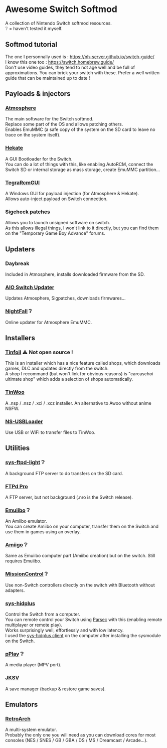 # Awesome Switch Softmod

A collection of Nintendo Switch softmod resources.  
❔ = haven't tested it myself.

## Softmod tutorial

The one I personnally used is : https://nh-server.github.io/switch-guide/  
I know this one too : https://switch.homebrew.guide/  
Don't use video guides, they tend to not age well and be full of approximations. You can brick your switch with these. Prefer a well written guide that can be maintained up to date !

## Payloads & injectors

### [Atmosphere](https://github.com/Atmosphere-NX/Atmosphere)

The main software for the Switch softmod.  
Replace some part of the OS and allows patching others.  
Enables EmuMMC (a safe copy of the system on the SD card to leave no trace on the system itself).

### [Hekate](https://github.com/CTCaer/hekate)

A GUI Bootloader for the Switch.  
You can do a lot of things with this, like enabling AutoRCM, connect the Switch SD or internal storage as mass storage, create EmuMMC partition...

### [TegraRcmGUI](https://github.com/eliboa/TegraRcmGUI)

A Windows GUI for payload injection (for Atmosphere & Hekate).  
Allows auto-inject payload on Switch connection.

### Sigcheck patches

Allows you to launch unsigned software on switch.  
As this allows illegal things, I won't link to it directly, but you can find them on the "Temporary Game Boy Advance" forums.

## Updaters

### Daybreak

Included in Atmosphere, installs downloaded firmware from the SD.

### [AIO Switch Updater](https://github.com/HamletDuFromage/aio-switch-updater)

Updates Atmosphere, Sigpatches, downloads firmwares...

### [NightFall](https://github.com/D3fau4/NightFall) ❔

Online updater for Atmosphere EmuMMC.

## Installers

### [Tinfoil](https://tinfoil.io/Download#download) ⚠️ Not open source !

This is an installer which has a nice feature called shops, which downloads games, DLC and updates directly from the switch.  
A shop I recommand (but won't link for obvious reasons) is "carcaschoi ultimate shop" which adds a selection of shops automatically.

### [TinWoo](https://github.com/mrdude2478/TinWoo)

A .nsp / .nsz / .xci / .xcz installer. An alternative to Awoo without anime NSFW.

### [NS-USBLoader](https://github.com/developersu/ns-usbloader)

Use USB or WiFi to transfer files to TinWoo.

## Utilities

### [sys-ftpd-light](https://github.com/cathery/sys-ftpd-light) ❔

A background FTP server to do transfers on the SD card.

### [FTPd Pro](https://github.com/mtheall/ftpd)

A FTP server, but not background (.nro is the Switch release).

### [Emuiibo](https://github.com/XorTroll/emuiibo) ❔

An Amiibo emulator.  
You can create Amiibo on your computer, transfer them on the Switch and use them in games using an overlay.

### [Amiigo](https://github.com/CompSciOrBust/Amiigo) ❔

Same as Emuiibo computer part (Amiibo creation) but on the switch. Still requires Emuiibo.

### [MissionControl](https://github.com/ndeadly/MissionControl) ❔

Use non-Switch controllers directly on the switch with Bluetooth without adapters.

### [sys-hidplus](https://github.com/PaskaPinishkes/sys-hidplus)

Control the Switch from a computer.  
You can remote control your Switch using [Parsec](https://parsec.app/) with this (enabling remote multiplayer or remote play).  
Works surprisingly well, effortlessly and with low latency.  
I used the [sys-hidplus client](https://github.com/PaskaPinishkes/SwitchSysHidplusClient) on the computer after installing the sysmodule on the Switch.

### [pPlay](https://github.com/Cpasjuste/pplay) ❔

A media player (MPV port).

### [JKSV](https://github.com/J-D-K/JKSV)

A save manager (backup & restore game saves).

## Emulators

### [RetroArch](https://retroarch.com/?page=platforms)

A multi-system emulator.  
Probably the only one you will need as you can download cores for most consoles (NES / SNES / GB / GBA / DS / MS / Dreamcast / Arcade...).
